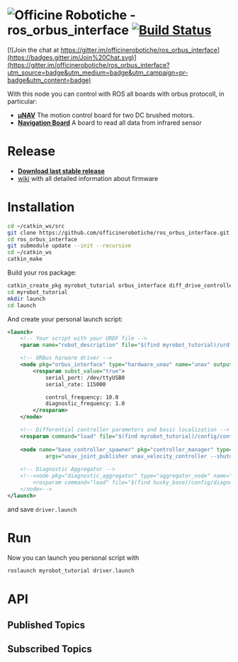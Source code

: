 ![Officine Robotiche][Logo] - ros_orbus_interface [![Build Status](https://travis-ci.org/officinerobotiche/ros_orbus_interface.svg?branch=develop)](https://travis-ci.org/officinerobotiche/ros_orbus_interface)
======

[![Join the chat at https://gitter.im/officinerobotiche/ros_orbus_interface](https://badges.gitter.im/Join%20Chat.svg)](https://gitter.im/officinerobotiche/ros_orbus_interface?utm_source=badge&utm_medium=badge&utm_campaign=pr-badge&utm_content=badge)

With this node you can control with ROS all boards with orbus protocoll, in particular:
- [**µNAV**](http://unav.officinerobotiche.it) The motion control board for two DC brushed motors.
- [**Navigation Board**](http://raffaello.officinerobotiche.it/boards/old-boards/navigation-board/) A board to read all data from infrared sensor

# Release
- [**Download last stable release**](https://github.com/officinerobotiche/ros_serial_bridge/releases)
- [wiki] with all detailed information about firmware

# Installation
```bash
cd ~/catkin_ws/src
git clone https://github.com/officinerobotiche/ros_orbus_interface.git
cd ros_orbus_interface
git submodule update --init --recursive
cd ~/catkin_ws
catkin_make
```
Build your ros package:
```bash
catkin_create_pkg myrobot_tutorial orbus_interface diff_drive_controller joint_state_controller
cd myrobot_tutorial
mkdir launch
cd launch
```
And create your personal launch script:
```xml
<launch>
    <!-- Your script with your URDF file -->
    <param name="robot_description" file="$(find myrobot_tutorial)/urdf/myrobot.urdf"/>

    <!-- ORBus harware driver -->
    <node pkg="orbus_interface" type="hardware_unav" name="unav" output="screen">
        <rosparam subst_value="true">
            serial_port: /dev/ttyUSB0
            serial_rate: 115000

            control_frequency: 10.0
            diagnostic_frequency: 1.0
        </rosparam>
    </node>

    <!-- Differential controller parameters and basic localization -->
    <rosparam command="load" file="$(find myrobot_tutorial)/config/control.yaml" />
    
    <node name="base_controller_spawner" pkg="controller_manager" type="spawner" 
            args="unav_joint_publisher unav_velocity_controller --shutdown-timeout 3"/>
    
    <!-- Diagnostic Aggregator -->
    <!--<node pkg="diagnostic_aggregator" type="aggregator_node" name="diagnostic_aggregator">
        <rosparam command="load" file="$(find husky_base)/config/diagnostics.yaml"/>
    </node>-->
</launch>
```
and save `driver.launch`
# Run
Now you can launch you personal script with
```bash
roslaunch myrobot_tutorial driver.launch
```

# API
## Published Topics

## Subscribed Topics

[wiki]:http://wiki.officinerobotiche.it/
[Officine Robotiche]:http://www.officinerobotiche.it/
[Logo]:http://2014.officinerobotiche.it/wp-content/uploads/sites/4/2014/09/ORlogoSimpleSmall.png
